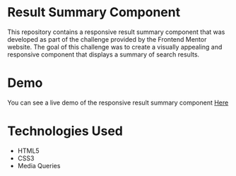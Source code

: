 # Result Summary Component

This repository contains a responsive result summary component that was developed as part of the challenge provided by the Frontend Mentor website. The goal of this challenge was to create a visually appealing and responsive component that displays a summary of search results.

# Demo
You can see a live demo of the responsive result summary component <a href="https://nehagautam000x.github.io/Result-Summary-Component/">Here</a>

# Technologies Used

- HTML5
- CSS3
- Media Queries

